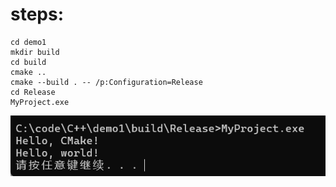 # steps:

```shell
cd demo1
mkdir build
cd build
cmake ..
cmake --build . -- /p:Configuration=Release
cd Release
MyProject.exe
```

![image-20241201171929370](assets\image-20241201171929370.png)
